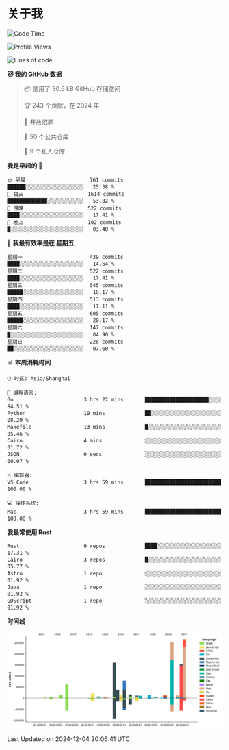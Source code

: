 # 关于我

<!--START_SECTION:waka-->
![Code Time](http://img.shields.io/badge/Code%20Time-3%2C335%20hrs%2032%20mins-blue)

![Profile Views](http://img.shields.io/badge/%E4%B8%AA%E4%BA%BA%E8%B5%84%E6%96%99%E8%A7%82%E7%9C%8B%E6%AC%A1%E6%95%B0-0-blue)

![Lines of code](https://img.shields.io/badge/%E4%BB%8E%E3%80%8CHello%20World%E3%80%8D%E8%B5%B7%E6%88%91%E5%B7%B2%E7%BB%8F%E5%86%99%E4%BA%86-1.2%20million%20%E8%A1%8C%E4%BB%A3%E7%A0%81-blue)

**🐱 我的 GitHub 数据** 

> 📦  使用了 30.6 kB GitHub 存储空间 
 > 
> 🏆 243 个贡献，在 2024 年
 > 
> 💼 开放招聘
 > 
> 📜 50 个公共仓库 
 > 
> 🔑 9 个私人仓库 
 > 
**我是早起的 🐤** 

```text
🌞 早晨                     761 commits         ██████░░░░░░░░░░░░░░░░░░░   25.38 % 
🌆 白天                     1614 commits        █████████████░░░░░░░░░░░░   53.82 % 
🌃 傍晚                     522 commits         ████░░░░░░░░░░░░░░░░░░░░░   17.41 % 
🌙 晚上                     102 commits         █░░░░░░░░░░░░░░░░░░░░░░░░   03.40 % 
```
📅 **我最有效率是在 星期五** 

```text
星期一                      439 commits         ████░░░░░░░░░░░░░░░░░░░░░   14.64 % 
星期二                      522 commits         ████░░░░░░░░░░░░░░░░░░░░░   17.41 % 
星期三                      545 commits         █████░░░░░░░░░░░░░░░░░░░░   18.17 % 
星期四                      513 commits         ████░░░░░░░░░░░░░░░░░░░░░   17.11 % 
星期五                      605 commits         █████░░░░░░░░░░░░░░░░░░░░   20.17 % 
星期六                      147 commits         █░░░░░░░░░░░░░░░░░░░░░░░░   04.90 % 
星期日                      228 commits         ██░░░░░░░░░░░░░░░░░░░░░░░   07.60 % 
```


📊 **本周消耗时间** 

```text
🕑︎ 时区: Asia/Shanghai

💬 编程语言: 
Go                       3 hrs 22 mins       █████████████████████░░░░   84.51 % 
Python                   19 mins             ██░░░░░░░░░░░░░░░░░░░░░░░   08.20 % 
Makefile                 13 mins             █░░░░░░░░░░░░░░░░░░░░░░░░   05.46 % 
Cairo                    4 mins              ░░░░░░░░░░░░░░░░░░░░░░░░░   01.72 % 
JSON                     0 secs              ░░░░░░░░░░░░░░░░░░░░░░░░░   00.07 % 

🔥 编辑器: 
VS Code                  3 hrs 59 mins       █████████████████████████   100.00 % 

💻 操作系统: 
Mac                      3 hrs 59 mins       █████████████████████████   100.00 % 
```

**我最常使用 Rust** 

```text
Rust                     9 repos             ████░░░░░░░░░░░░░░░░░░░░░   17.31 % 
Cairo                    3 repos             █░░░░░░░░░░░░░░░░░░░░░░░░   05.77 % 
Astro                    1 repo              ░░░░░░░░░░░░░░░░░░░░░░░░░   01.92 % 
Java                     1 repo              ░░░░░░░░░░░░░░░░░░░░░░░░░   01.92 % 
GDScript                 1 repo              ░░░░░░░░░░░░░░░░░░░░░░░░░   01.92 % 
```



**时间线**

![Lines of Code chart](https://raw.githubusercontent.com/catusax/catusax/master/assets/bar_graph.png)


 Last Updated on 2024-12-04 20:06:41 UTC
<!--END_SECTION:waka-->
